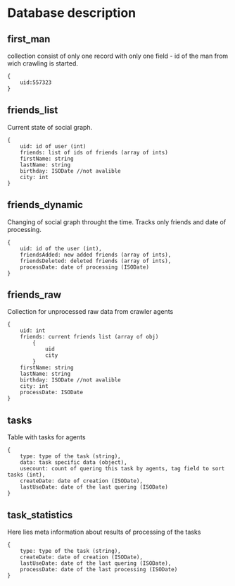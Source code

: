 Database description
====================

first_man
---------
collection consist of only one record with only one field - id of the man from wich crawling is started.
```
{
    uid:557323
}
```

friends_list
------------
Current state of social graph.
```
{
    uid: id of user (int)
    friends: list of ids of friends (array of ints)
    firstName: string
    lastName: string
    birthday: ISODate //not avalible
    city: int 
}
```

friends_dynamic
---------------
Changing of social graph throught the time.
Tracks only friends and date of processing.
```
{
    uid: id of the user (int),
    friendsAdded: new added friends (array of ints),
    friendsDeleted: deleted friends (array of ints),
    processDate: date of processing (ISODate)
}
```

friends_raw
-----------
Collection for unprocessed raw data from crawler agents
```
{
    uid: int
    friends: current friends list (array of obj)
        {
            uid
            city
        }
    firstName: string
    lastName: string
    birthday: ISODate //not avalible
    city: int 
    processDate: ISODate
}
```

tasks
-----
Table with tasks for agents
```
{
    type: type of the task (string),
    data: task specific data (object),
    usecount: count of quering this task by agents, tag field to sort tasks (int),
    createDate: date of creation (ISODate),
    lastUseDate: date of the last quering (ISODate)
}
```

task_statistics
---------------
Here lies meta information about results of processing of the tasks
```
{
    type: type of the task (string),
    createDate: date of creation (ISODate),
    lastUseDate: date of the last quering (ISODate),
    processDate: date of the last processing (ISODate)
}
```